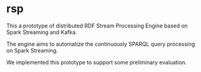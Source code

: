 # rsp
This a prototype of distributed RDF Stream Processing Engine based on Spark Streaming and Kafka.

The engine aims to automatize the continuously SPARQL query processing on Spark Streaming. 

We implemented this prototype to support some preliminary evaluation.
